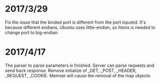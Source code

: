# 2017/3/29
Fix the issue that the binded port is different from the port inputed.
It's because different endians, Ubuntu uses little-endian, so htons is needed to change port to big-endian.

# 2017/4/17
The parser to parse parameters is finished. 
Server can parse requests and send back response.
Remove initialize of _GET, _POST, _HEADER, _REQUEST, _COOKIE. Memset will cause the removal of the map objects.
